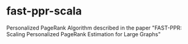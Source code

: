 fast-ppr-scala
==============

Personalized PageRank Algorithm described in the paper "FAST-PPR: Scaling Personalized PageRank Estimation for Large Graphs"
